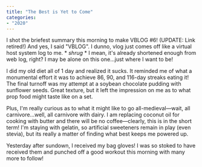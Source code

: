 ```yaml
---
title: "The Best is Yet to Come"
categories:
- "2020"
---
```


I shot the briefest summary this morning to make VBLOG #6! (UPDATE: Link retired!) And yes, I said "VBLOG".  I dunno, vlog just comes off like a virtual host system log to me.  * *shrug* *  I mean, it's already shortened enough from web log, right?  I may be alone on this one...just where I want to be!

I did my old diet all of 1 day and realized it sucks.  It reminded me of what a monumental effort it was to achieve 86, 90, and 116-day streaks eating it!  The final turnoff was my attempt at a soybean chocolate pudding with sunflower seeds.  Great texture, but it left the impression on me as to what prop food might taste like on a set.  

Plus, I'm really curious as to what it might like to go all-medieval—wait, all carnivore...well, all carnivore with dairy.  I am replacing coconut oil for cooking with butter and there will be no coffee—clearly, this is in the short term!  I'm staying with gelatin, so artificial sweeteners remain in play (even stevia), but its really a matter of finding what best keeps me powered up.

Yesterday after sundown, I received my bag gloves!  I was so stoked to have received them and punched off a good workout this morning with many more to follow! 

